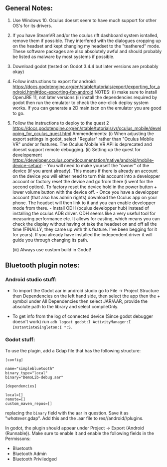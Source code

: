 General Notes:
-------------

1. Use Windows 10. Oculus doesnt seem to have much support for other OS's for its drivers.

2. If you have SteamVR and/or the oculus rift dashboard system isntalled, remove them if possible. They interfered with the dialogues cropping up on the headset and kept changing my headset to the "teathered" mode. These software packages are also absolutely awful and should probably be listed as malware by most systems if possible. 

2. Download godot (tested on Godot 3.4.4 but later versions are probably okay)

3. Follow instructions to export for android: https://docs.godotengine.org/en/stable/tutorials/export/exporting_for_android.html#doc-exporting-for-android
NOTES:
	(i)  make sure to install OpenJRE 11, not later versions
	(ii) install the dependencies required by godot then run the emulator to check the one-click deploy system works. If you can generate a 2D main.tscn on the emulator you are good to go. 

4.  Follow the instructions to deploy to the quest 2 https://docs.godotengine.org/en/stable/tutorials/vr/oculus_mobile/developing_for_oculus_quest.html
Ammendements:
	(i) When adjusting the export settings in godot, select "Regular" rather than "Oculus Mobile VR" under xr features. The Oculus Mobile VR API is deprecated and doesnt support remote debugging.
 	(ii) Setting up the quest for developement https://developer.oculus.com/documentation/native/android/mobile-device-setup/:
	      - You will need to make yourself the "owner" of the device (if you arent already). This means if there is already an account on the device you will either need to turn this account into a developper account or factory reset the device and go from there (i went for the second option). To factory reset the device hold in the power button + lower volume button with the device off. 
	      - Once you have a developper account (that also has admin rights) download the Oculus app on your phone. The headset will then link to it and you can enable developper mode from there.
 	      - Install ODH (oculus developper hub) instead of installing the oculus ADB driver. ODH seems like a very useful tool for measuring performance etc. It allows for casting, which means you can check the display without having ot take the headset on and off all the time (FINALLY, they came up with this feature. I've been begging for it for years). If you already have installed the independent driver it will guide you through changing its path.
 	 

     (iii) Always use custom build in Godot!

Bluetooth plugin notes:
-----------------------

### Android studio stuff:

- To import the Godot aar in android studio go to File -> Project Structure then Dependencies on the left hand side, then select the app then the + symbol under All Dependencies then select JAR/AAR, provide the absolute path to the library and select compileOnly.

- To get info from the log of connected device (Since godot debugger doesn't work) run `adb logcat godot:I ActivityManager:I InstantiateSingleton:I *:S`. 

### Godot stuff:

To use the plugin, add a Gdap file that has the following structure:

	[config]

	name="simplebluetooth"
	binary_type="local"
	binary="DemoLib-debug.aar"

	[dependencies]

	local=[]
	remote=[]
	custom_maven_repos=[] 

replacing the `binary` field with the aar in question. Save it as "*whatever*.gdap". Add this and the .aar file to res//android//plugins. 

In godot, the plugin should appear under Project -> Export (Android (Runnable)). Make sure to enable it and enable the following fields in the Permissons:

- Bluetooth
- Bluetooth Admin
- Bluetooth Priviledged


